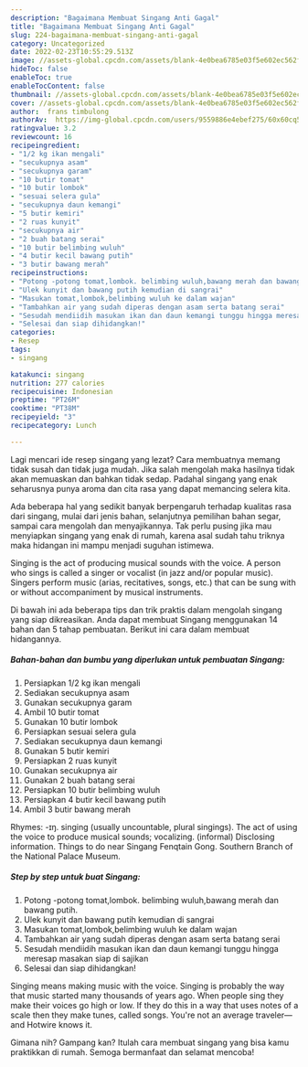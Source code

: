 ```yaml
---
description: "Bagaimana Membuat Singang Anti Gagal"
title: "Bagaimana Membuat Singang Anti Gagal"
slug: 224-bagaimana-membuat-singang-anti-gagal
category: Uncategorized
date: 2022-02-23T10:55:29.513Z
image: //assets-global.cpcdn.com/assets/blank-4e0bea6785e03f5e602ec562f230caae08da540cada707380b4fe1bbebba43da.png
hideToc: false
enableToc: true
enableTocContent: false
thumbnail: //assets-global.cpcdn.com/assets/blank-4e0bea6785e03f5e602ec562f230caae08da540cada707380b4fe1bbebba43da.png
cover: //assets-global.cpcdn.com/assets/blank-4e0bea6785e03f5e602ec562f230caae08da540cada707380b4fe1bbebba43da.png
author:  frans timbulong
authorAv:  https://img-global.cpcdn.com/users/9559886e4ebef275/60x60cq50/avatar.jpg
ratingvalue: 3.2
reviewcount: 16
recipeingredient:
- "1/2 kg ikan mengali"
- "secukupnya asam"
- "secukupnya garam"
- "10 butir tomat"
- "10 butir lombok"
- "sesuai selera gula"
- "secukupnya daun kemangi"
- "5 butir kemiri"
- "2 ruas kunyit"
- "secukupnya air"
- "2 buah batang serai"
- "10 butir belimbing wuluh"
- "4 butir kecil bawang putih"
- "3 butir bawang merah"
recipeinstructions:
- "Potong -potong tomat,lombok. belimbing wuluh,bawang merah dan bawang putih."
- "Ulek kunyit dan bawang putih kemudian di sangrai"
- "Masukan tomat,lombok,belimbing wuluh ke dalam wajan"
- "Tambahkan air yang sudah diperas dengan asam serta batang serai"
- "Sesudah mendiidih masukan ikan dan daun kemangi tunggu hingga meresap masakan siap di sajikan"
- "Selesai dan siap dihidangkan!"
categories:
- Resep
tags:
- singang

katakunci: singang 
nutrition: 277 calories
recipecuisine: Indonesian
preptime: "PT26M"
cooktime: "PT38M"
recipeyield: "3"
recipecategory: Lunch

---
```



Lagi mencari ide resep singang yang lezat? Cara membuatnya memang tidak susah dan tidak juga mudah. Jika salah mengolah maka hasilnya tidak akan memuaskan dan bahkan tidak sedap. Padahal singang yang enak seharusnya punya aroma dan cita rasa yang dapat memancing selera kita.


Ada beberapa hal yang sedikit banyak berpengaruh terhadap kualitas rasa dari singang, mulai dari jenis bahan, selanjutnya pemilihan bahan segar, sampai cara mengolah dan menyajikannya. Tak perlu pusing jika mau menyiapkan singang yang enak di rumah, karena asal sudah tahu triknya maka hidangan ini mampu menjadi suguhan istimewa.

Singing is the act of producing musical sounds with the voice. A person who sings is called a singer or vocalist (in jazz and/or popular music). Singers perform music (arias, recitatives, songs, etc.) that can be sung with or without accompaniment by musical instruments.


Di bawah ini ada beberapa tips dan trik praktis dalam mengolah singang yang siap dikreasikan. Anda dapat membuat Singang menggunakan 14 bahan dan 5 tahap pembuatan. Berikut ini cara dalam membuat hidangannya.

<!--inarticleads1-->

##### Bahan-bahan dan bumbu yang diperlukan untuk pembuatan Singang:

1. Persiapkan 1/2 kg ikan mengali
1. Sediakan secukupnya asam
1. Gunakan secukupnya garam
1. Ambil 10 butir tomat
1. Gunakan 10 butir lombok
1. Persiapkan sesuai selera gula
1. Sediakan secukupnya daun kemangi
1. Gunakan 5 butir kemiri
1. Persiapkan 2 ruas kunyit
1. Gunakan secukupnya air
1. Gunakan 2 buah batang serai
1. Persiapkan 10 butir belimbing wuluh
1. Persiapkan 4 butir kecil bawang putih
1. Ambil 3 butir bawang merah


Rhymes: -ɪŋ. singing (usually uncountable, plural singings). The act of using the voice to produce musical sounds; vocalizing. (informal) Disclosing information. Things to do near Singang Fenqtain Gong. Southern Branch of the National Palace Museum. 

<!--inarticleads2-->

##### Step by step untuk buat Singang:

1. Potong -potong tomat,lombok. belimbing wuluh,bawang merah dan bawang putih.
1. Ulek kunyit dan bawang putih kemudian di sangrai
1. Masukan tomat,lombok,belimbing wuluh ke dalam wajan
1. Tambahkan air yang sudah diperas dengan asam serta batang serai
1. Sesudah mendiidih masukan ikan dan daun kemangi tunggu hingga meresap masakan siap di sajikan
1. Selesai dan siap dihidangkan!

Singing means making music with the voice. Singing is probably the way that music started many thousands of years ago. When people sing they make their voices go high or low. If they do this in a way that uses notes of a scale then they make tunes, called songs. You&#39;re not an average traveler—and Hotwire knows it. 

Gimana nih? Gampang kan? Itulah cara membuat singang yang bisa kamu praktikkan di rumah. Semoga bermanfaat dan selamat mencoba!
